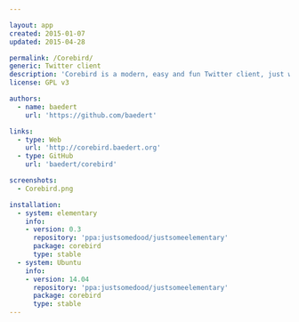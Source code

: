 ```yaml
---

layout: app
created: 2015-01-07
updated: 2015-04-28

permalink: /Corebird/
generic: Twitter client
description: 'Corebird is a modern, easy and fun Twitter client, just what you were looking for, right?'
license: GPL v3

authors:
  - name: baedert
    url: 'https://github.com/baedert'

links:
  - type: Web
    url: 'http://corebird.baedert.org'
  - type: GitHub
    url: 'baedert/corebird'

screenshots:
  - Corebird.png

installation:
  - system: elementary
    info:
    - version: 0.3
      repository: 'ppa:justsomedood/justsomeelementary'
      package: corebird
      type: stable
  - system: Ubuntu
    info:
    - version: 14.04
      repository: 'ppa:justsomedood/justsomeelementary'
      package: corebird
      type: stable
---
```


